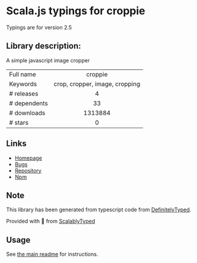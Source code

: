 
# Scala.js typings for croppie

Typings are for version 2.5

## Library description:
A simple javascript image cropper

|                    |                 |
| ------------------ | :-------------: |
| Full name          | croppie |
| Keywords           | crop, cropper, image, cropping |
| # releases         | 4 |
| # dependents       | 33 |
| # downloads        | 1313884 |
| # stars            | 0 |

## Links
- [Homepage](http://foliotek.github.io/Croppie)
- [Bugs](https://github.com/Foliotek/Croppie/issues)
- [Repository](https://github.com/Foliotek/Croppie)
- [Npm](https://www.npmjs.com/package/croppie)
    


## Note
This library has been generated from typescript code from [DefinitelyTyped](https://definitelytyped.org).

Provided with :purple_heart: from [ScalablyTyped](https://github.com/oyvindberg/ScalablyTyped)

## Usage
See [the main readme](../../readme.md) for instructions.



